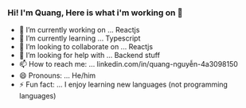 ### Hi! I'm Quang, Here is what i'm working on 👋


- 🔭 I’m currently working on ... Reactjs
- 🌱 I’m currently learning ... Typescript
- 👯 I’m looking to collaborate on ... Reactjs
- 🤔 I’m looking for help with ... Backend stuff
- 📫 How to reach me: ... linkedin.com/in/quang-nguyễn-4a3098150
- 😄 Pronouns: ... He/him
- ⚡ Fun fact: ... I enjoy learning new languages (not programming languages)

